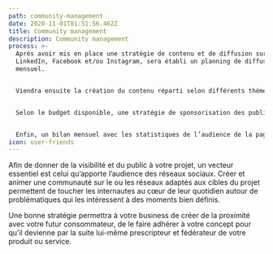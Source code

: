 ```yaml
---
path: community-management
date: 2020-11-01T01:51:56.462Z
title: Community management
description: Community management
process: >-
  Après avoir mis en place une stratégie de contenu et de diffusion sur
  LinkedIn, Facebook et/ou Instagram, sera établi un planning de diffusion
  mensuel.


  Viendra ensuite la création du contenu réparti selon différents thèmes qui vous seront proposés en fonction de votre secteur d’activité. Après validation, les visuels correspondants seront créés et validés par vos soins avant programmation et diffusion.


  Selon le budget disponible, une stratégie de sponsorisation des publications et de la page sera mise en place afin de toucher une plus large cible prédéfinie.


  Enfin, un bilan mensuel avec les statistiques de l’audience de la page et des publications sera fourni afin d’ajuster si besoin les campagnes de sponsorisation le mois suivant.
icon: user-friends
---
```

Afin de donner de la visibilité et du public à votre projet, un vecteur essentiel est celui qu’apporte l’audience des réseaux sociaux. Créer et animer une communauté sur le ou les réseaux adaptés aux cibles du projet permettent de toucher les internautes au cœur de leur quotidien autour de problématiques qui les intéressent à des moments bien définis.

Une bonne stratégie permettra à votre business de créer de la proximité avec votre futur consommateur, de le faire adhérer à votre concept pour qu’il devienne par la suite lui-même prescripteur et fédérateur de votre produit ou service.